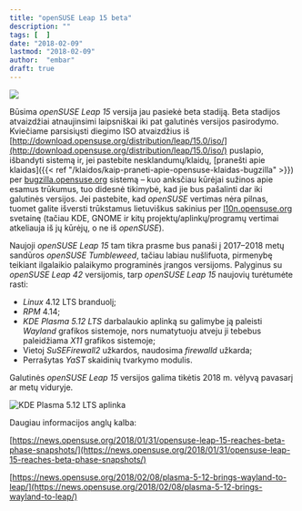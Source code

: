 ```yaml
---
title: "openSUSE Leap 15 beta"
description: ""
tags: [  ]
date: "2018-02-09"
lastmod: "2018-02-09"
author:  "embar"
draft: true
---
```

![](/images/naujienos/openSUSE_Leap150_boot_logo.png)

Būsima _openSUSE Leap 15_ versija jau pasiekė beta stadiją. Beta stadijos atvaizdžiai atnaujinsimi laipsniškai iki pat galutinės versijos pasirodymo. Kviečiame parsisiųsti diegimo ISO atvaizdžius iš [http://download.opensuse.org/distribution/leap/15.0/iso/](http://download.opensuse.org/distribution/leap/15.0/iso/) puslapio, išbandyti sistemą ir, jei pastebite nesklandumų/klaidų, [pranešti apie klaidas]({{< ref "/klaidos/kaip-praneti-apie-opensuse-klaidas-bugzilla" >}}) per [bugzilla.opensuse.org](http://bugzilla.opensuse.org/enter_bug.cgi?product=openSUSE%20Distribution&format=guided&version=Leap%2015.0) sistemą – kuo anksčiau kūrėjai sužinos apie esamus trūkumus, tuo didesnė tikimybė, kad jie bus pašalinti dar iki galutinės versijos. Jei pastebite, kad _openSUSE_ vertimas nėra pilnas, tuomet galite išversti trūkstamus lietuviškus sakinius per [l10n.opensuse.org](https://l10n.opensuse.org/) svetainę (tačiau KDE, GNOME ir kitų projektų/aplinkų/programų vertimai atkeliauja iš jų kūrėjų, o ne iš _openSUSE_).

Naujoji _openSUSE Leap 15_ tam tikra prasme bus panaši į 2017–2018 metų sandūros _openSUSE Tumbleweed_, tačiau labiau nušlifuota, pirmenybę teikiant ilgalaikio palaikymo programinės įrangos versijoms. Palyginus su _openSUSE Leap 42_ versijomis, tarp _openSUSE Leap 15_ naujovių turėtumėte rasti:

*   _Linux_ 4.12 LTS branduolį;
*   _RPM_ 4.14;
*   _KDE Plasma 5.12 LTS_ darbalaukio aplinką su galimybe ją paleisti _Wayland_ grafikos sistemoje, nors numatytuoju atveju ji tebebus paleidžiama _X11_ grafikos sistemoje;
*   Vietoj _SuSEFirewall2_ užkardos, naudosima _firewalld_ užkarda;
*   Perrašytas _YaST_ skaidinių tvarkymo modulis.

Galutinės _openSUSE Leap 15_ versijos galima tikėtis 2018 m. vėlyvą pavasarį ar metų viduryje.

![](/images/naujienos/openSUSE_Leap_150beta_KDE512.jpeg "KDE Plasma 5.12 LTS aplinka")

Daugiau informacijos anglų kalba:

[https://news.opensuse.org/2018/01/31/opensuse-leap-15-reaches-beta-phase-snapshots/](https://news.opensuse.org/2018/01/31/opensuse-leap-15-reaches-beta-phase-snapshots/)

[https://news.opensuse.org/2018/02/08/plasma-5-12-brings-wayland-to-leap/](https://news.opensuse.org/2018/02/08/plasma-5-12-brings-wayland-to-leap/)
